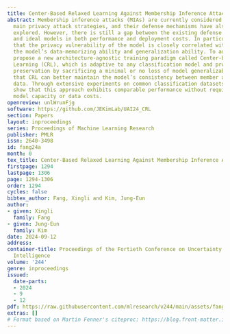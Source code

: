 ```yaml
---
title: Center-Based Relaxed Learning Against Membership Inference Attacks
abstract: Membership inference attacks (MIAs) are currently considered one of the
  main privacy attack strategies, and their defense mechanisms have also been extensively
  explored. However, there is still a gap between the existing defense approaches
  and ideal models in both performance and deployment costs. In particular, we observed
  that the privacy vulnerability of the model is closely correlated with the gap between
  the model’s data-memorizing ability and generalization ability. To address it, we
  propose a new architecture-agnostic training paradigm called Center-based Relaxed
  Learning (CRL), which is adaptive to any classification model and provides privacy
  preservation by sacrificing a minimal or no loss of model generalizability. We emphasize
  that CRL can better maintain the model’s consistency between member and non-member
  data. Through extensive experiments on common classification datasets, we empirically
  show that this approach exhibits comparable performance without requiring additional
  model capacity or data costs.
openreview: unlWrunFjg
software: https://github.com/JEKimLab/UAI24_CRL
section: Papers
layout: inproceedings
series: Proceedings of Machine Learning Research
publisher: PMLR
issn: 2640-3498
id: fang24a
month: 0
tex_title: Center-Based Relaxed Learning Against Membership Inference Attacks
firstpage: 1294
lastpage: 1306
page: 1294-1306
order: 1294
cycles: false
bibtex_author: Fang, Xingli and Kim, Jung-Eun
author:
- given: Xingli
  family: Fang
- given: Jung-Eun
  family: Kim
date: 2024-09-12
address:
container-title: Proceedings of the Fortieth Conference on Uncertainty in Artificial
  Intelligence
volume: '244'
genre: inproceedings
issued:
  date-parts:
  - 2024
  - 9
  - 12
pdf: https://raw.githubusercontent.com/mlresearch/v244/main/assets/fang24a/fang24a.pdf
extras: []
# Format based on Martin Fenner's citeproc: https://blog.front-matter.io/posts/citeproc-yaml-for-bibliographies/
---
```

